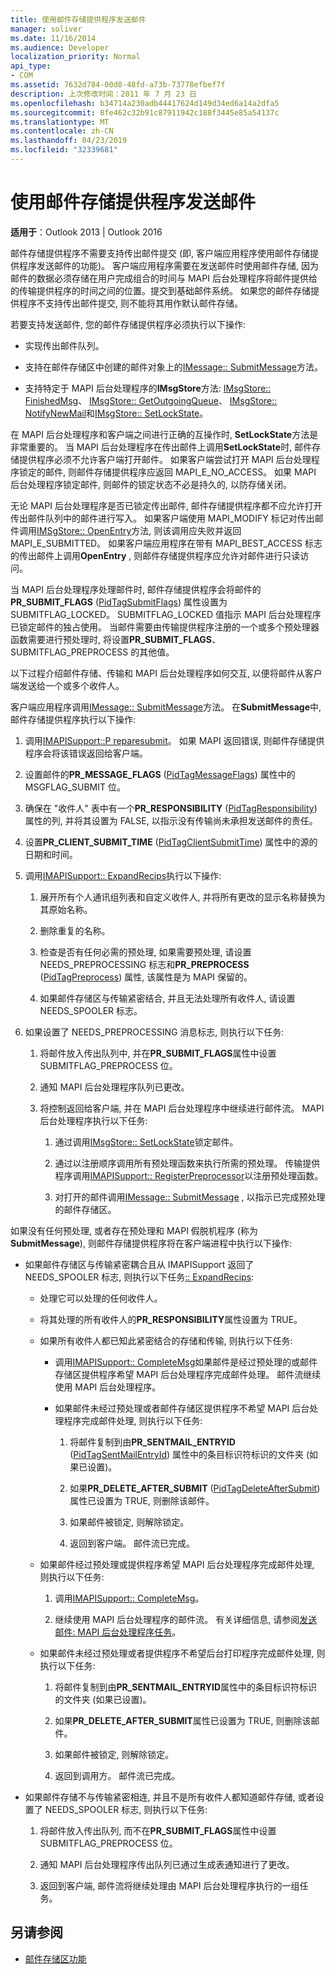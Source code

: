 ```yaml
---
title: 使用邮件存储提供程序发送邮件
manager: soliver
ms.date: 11/16/2014
ms.audience: Developer
localization_priority: Normal
api_type:
- COM
ms.assetid: 7632d784-00d8-48fd-a73b-73778efbef7f
description: 上次修改时间：2011 年 7 月 23 日
ms.openlocfilehash: b34714a230adb44417624d149d34ed6a14a2dfa5
ms.sourcegitcommit: 8fe462c32b91c87911942c188f3445e85a54137c
ms.translationtype: MT
ms.contentlocale: zh-CN
ms.lasthandoff: 04/23/2019
ms.locfileid: "32339681"
---
```

# <a name="sending-messages-by-using-message-store-providers"></a>使用邮件存储提供程序发送邮件

**适用于**：Outlook 2013 | Outlook 2016 
  
邮件存储提供程序不需要支持传出邮件提交 (即, 客户端应用程序使用邮件存储提供程序发送邮件的功能)。 客户端应用程序需要在发送邮件时使用邮件存储, 因为邮件的数据必须存储在用户完成组合的时间与 MAPI 后台处理程序将邮件提供给的传输提供程序的时间之间的位置。提交到基础邮件系统。 如果您的邮件存储提供程序不支持传出邮件提交, 则不能将其用作默认邮件存储。
  
若要支持发送邮件, 您的邮件存储提供程序必须执行以下操作:
  
- 实现传出邮件队列。
    
- 支持在邮件存储区中创建的邮件对象上的[IMessage:: SubmitMessage](imessage-submitmessage.md)方法。 
    
- 支持特定于 MAPI 后台处理程序的**IMsgStore**方法: [IMsgStore:: FinishedMsg](imsgstore-finishedmsg.md)、 [IMsgStore:: GetOutgoingQueue](imsgstore-getoutgoingqueue.md)、 [IMsgStore:: NotifyNewMail](imsgstore-notifynewmail.md)和[IMsgStore:: SetLockState](imsgstore-setlockstate.md)。
    
在 MAPI 后台处理程序和客户端之间进行正确的互操作时, **SetLockState**方法是非常重要的。 当 MAPI 后台处理程序在传出邮件上调用**SetLockState**时, 邮件存储提供程序必须不允许客户端打开邮件。 如果客户端尝试打开 MAPI 后台处理程序锁定的邮件, 则邮件存储提供程序应返回 MAPI_E_NO_ACCESS。 如果 MAPI 后台处理程序锁定邮件, 则邮件的锁定状态不必是持久的, 以防存储关闭。 
  
无论 MAPI 后台处理程序是否已锁定传出邮件, 邮件存储提供程序都不应允许打开传出邮件队列中的邮件进行写入。 如果客户端使用 MAPI_MODIFY 标记对传出邮件调用[IMSgStore:: OpenEntry](imsgstore-openentry.md)方法, 则该调用应失败并返回 MAPI_E_SUBMITTED。 如果客户端应用程序在带有 MAPI_BEST_ACCESS 标志的传出邮件上调用**OpenEntry** , 则邮件存储提供程序应允许对邮件进行只读访问。 
  
当 MAPI 后台处理程序处理邮件时, 邮件存储提供程序会将邮件的**PR_SUBMIT_FLAGS** ([PidTagSubmitFlags](pidtagsubmitflags-canonical-property.md)) 属性设置为 SUBMITFLAG_LOCKED。 SUBMITFLAG_LOCKED 值指示 MAPI 后台处理程序已锁定邮件的独占使用。 当邮件需要由传输提供程序注册的一个或多个预处理器函数需要进行预处理时, 将设置**PR_SUBMIT_FLAGS**、SUBMITFLAG_PREPROCESS 的其他值。
  
以下过程介绍邮件存储、传输和 MAPI 后台处理程序如何交互, 以便将邮件从客户端发送给一个或多个收件人。 
  
客户端应用程序调用[IMessage:: SubmitMessage](imessage-submitmessage.md)方法。 在**SubmitMessage**中, 邮件存储提供程序执行以下操作:
  
1. 调用[IMAPISupport::P reparesubmit](imapisupport-preparesubmit.md)。 如果 MAPI 返回错误, 则邮件存储提供程序会将该错误返回给客户端。
    
2. 设置邮件的**PR_MESSAGE_FLAGS** ([PidTagMessageFlags](pidtagmessageflags-canonical-property.md)) 属性中的 MSGFLAG_SUBMIT 位。
    
3. 确保在 "收件人" 表中有一个**PR_RESPONSIBILITY** ([PidTagResponsibility](pidtagresponsibility-canonical-property.md)) 属性的列, 并将其设置为 FALSE, 以指示没有传输尚未承担发送邮件的责任。
    
4. 设置**PR_CLIENT_SUBMIT_TIME** ([PidTagClientSubmitTime](pidtagclientsubmittime-canonical-property.md)) 属性中的源的日期和时间。
    
5. 调用[IMAPISupport:: ExpandRecips](imapisupport-expandrecips.md)执行以下操作: 
    
    1. 展开所有个人通讯组列表和自定义收件人, 并将所有更改的显示名称替换为其原始名称。
        
    2. 删除重复的名称。
        
    3. 检查是否有任何必需的预处理, 如果需要预处理, 请设置 NEEDS_PREPROCESSING 标志和**PR_PREPROCESS** ([PidTagPreprocess](pidtagpreprocess-canonical-property.md)) 属性, 该属性是为 MAPI 保留的。 
        
    4. 如果邮件存储区与传输紧密结合, 并且无法处理所有收件人, 请设置 NEEDS_SPOOLER 标志。 
    
6. 如果设置了 NEEDS_PREPROCESSING 消息标志, 则执行以下任务:
    
    1. 将邮件放入传出队列中, 并在**PR_SUBMIT_FLAGS**属性中设置 SUBMITFLAG_PREPROCESS 位。 
        
    2. 通知 MAPI 后台处理程序队列已更改。
        
    3. 将控制返回给客户端, 并在 MAPI 后台处理程序中继续进行邮件流。 MAPI 后台处理程序执行以下任务: 
    
       1. 通过调用[IMsgStore:: SetLockState](imsgstore-setlockstate.md)锁定邮件。
            
       2. 通过以注册顺序调用所有预处理函数来执行所需的预处理。 传输提供程序调用[IMAPISupport:: RegisterPreprocessor](imapisupport-registerpreprocessor.md)以注册预处理函数。 
            
       3. 对打开的邮件调用[IMessage:: SubmitMessage](imessage-submitmessage.md) , 以指示已完成预处理的邮件存储区。 
    
如果没有任何预处理, 或者存在预处理和 MAPI 假脱机程序 (称为**SubmitMessage**), 则邮件存储提供程序将在客户端进程中执行以下操作: 
  
- 如果邮件存储区与传输紧密耦合且从 IMAPISupport 返回了 NEEDS_SPOOLER 标志, 则执行以下任务[:: ExpandRecips](imapisupport-expandrecips.md):
    
   - 处理它可以处理的任何收件人。
    
   - 将其处理的所有收件人的**PR_RESPONSIBILITY**属性设置为 TRUE。 
    
   - 如果所有收件人都已知此紧密结合的存储和传输, 则执行以下任务: 
    
     - 调用[IMAPISupport:: CompleteMsg](imapisupport-completemsg.md)如果邮件是经过预处理的或邮件存储区提供程序希望 MAPI 后台处理程序完成邮件处理。 邮件流继续使用 MAPI 后台处理程序。 
    
     - 如果邮件未经过预处理或者邮件存储区提供程序不希望 MAPI 后台处理程序完成邮件处理, 则执行以下任务:
    
       1. 将邮件复制到由**PR_SENTMAIL_ENTRYID** ([PidTagSentMailEntryId](pidtagsentmailentryid-canonical-property.md)) 属性中的条目标识符标识的文件夹 (如果已设置)。
            
       2. 如果**PR_DELETE_AFTER_SUBMIT** ([PidTagDeleteAfterSubmit](pidtagdeleteaftersubmit-canonical-property.md)) 属性已设置为 TRUE, 则删除该邮件。
            
       3. 如果邮件被锁定, 则解除锁定。
            
       4. 返回到客户端。 邮件流已完成。
    
  - 如果邮件经过预处理或提供程序希望 MAPI 后台处理程序完成邮件处理, 则执行以下任务:
    
    1. 调用[IMAPISupport:: CompleteMsg](imapisupport-completemsg.md)。 
          
    2. 继续使用 MAPI 后台处理程序的邮件流。 有关详细信息, 请参阅[发送邮件: MAPI 后台处理程序任务](sending-messages-mapi-spooler-tasks.md)。
    
  - 如果邮件未经过预处理或者提供程序不希望后台打印程序完成邮件处理, 则执行以下任务:
    
    1. 将邮件复制到由**PR_SENTMAIL_ENTRYID**属性中的条目标识符标识的文件夹 (如果已设置)。 
        
    2. 如果**PR_DELETE_AFTER_SUBMIT**属性已设置为 TRUE, 则删除该邮件。 
        
    3. 如果邮件被锁定, 则解除锁定。 
        
    4. 返回到调用方。 邮件流已完成。
    
- 如果邮件存储不与传输紧密相连, 并且不是所有收件人都知道邮件存储, 或者设置了 NEEDS_SPOOLER 标志, 则执行以下任务:
    
  1. 将邮件放入传出队列, 而不在**PR_SUBMIT_FLAGS**属性中设置 SUBMITFLAG_PREPROCESS 位。 
    
  2. 通知 MAPI 后台处理程序传出队列已通过生成表通知进行了更改。 
    
  3. 返回到客户端, 邮件流将继续处理由 MAPI 后台处理程序执行的一组任务。
    
## <a name="see-also"></a>另请参阅

- [邮件存储区功能](message-store-features.md)


